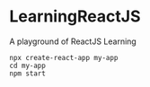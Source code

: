 # LearningReactJS
A playground of ReactJS Learning

```
npx create-react-app my-app
cd my-app
npm start
```
